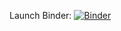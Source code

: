 Launch Binder: [![Binder](https://mybinder.org/badge_logo.svg)](https://mybinder.org/v2/gh/bencsf/visualization_of_algs/master?filepath=parositas.ipynb)
